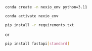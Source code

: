 ```bash
conda create -n nexio_env python=3.11
```

```Bash
conda activate nexio_env
```

```Bash
pip install -r requirements.txt
```

or 

```Bash
pip install fastapi[standard]
```